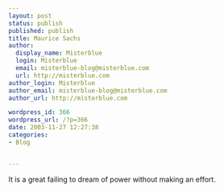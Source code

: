 ```yaml
---
layout: post
status: publish
published: publish
title: Maurice Sachs
author:
  display_name: Misterblue
  login: Misterblue
  email: misterblue-blog@misterblue.com
  url: http://misterblue.com
author_login: Misterblue
author_email: misterblue-blog@misterblue.com
author_url: http://misterblue.com

wordpress_id: 366
wordpress_url: /?p=366
date: 2003-11-27 12:27:38
categories:
- Blog


---
```

It is a great failing to dream of power without making an effort.
